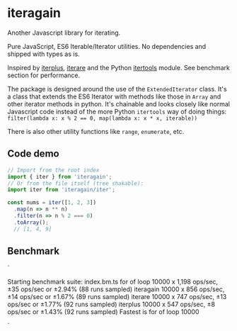 
# iteragain

Another Javascript library for iterating.

Pure JavaScript, ES6 Iterable/Iterator utilities. No dependencies and shipped with types as is.

Inspired by [iterplus](https://www.npmjs.com/package/iterplus), [iterare](https://www.npmjs.com/package/iterare) and the Python [itertools](https://docs.python.org/3/library/itertools.html) module. See benchmark section for performance.

The package is designed around the use of the `ExtendedIterator` class. It's a class that extends the ES6 Iterator with methods like those in `Array` and other iterator methods in python. It's chainable and looks closely like normal Javascript code instead of the more Python `itertools` way of doing things:
`filter(lambda x: x % 2 == 0, map(lambda x: x * x, iterable))`

There is also other utility functions like `range`, `enumerate`, etc.

## Code demo

```js
// Import from the root index
import { iter } from 'iteragain';
// Or from the file itself (tree shakable):
import iter from 'iteragain/iter';

const nums = iter([1, 2, 3])
  .map(n => n ** n)
  .filter(n => n % 2 === 0)
  .toArray();
  // [1, 4, 9]
```

## Benchmark

`

Starting benchmark suite: index.bm.ts
  for of loop 10000 x 1,198 ops/sec, ±35 ops/sec or ±2.94% (88 runs sampled)
  iteragain 10000 x 856 ops/sec, ±14 ops/sec or ±1.67% (89 runs sampled)
  iterare 10000 x 747 ops/sec, ±13 ops/sec or ±1.77% (92 runs sampled)
  iterplus 10000 x 547 ops/sec, ±8 ops/sec or ±1.43% (92 runs sampled)
Fastest is for of loop 10000

`
